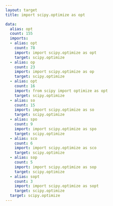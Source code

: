 ```yaml
---
layout: target
title: import scipy.optimize as opt

data:
  alias: opt
  count: 155
  imports:
  - alias: opt
    count: 78
    import: import scipy.optimize as opt
    target: scipy.optimize
  - alias: op
    count: 23
    import: import scipy.optimize as op
    target: scipy.optimize
  - alias: opt
    count: 16
    import: from scipy import optimize as opt
    target: scipy.optimize
  - alias: so
    count: 15
    import: import scipy.optimize as so
    target: scipy.optimize
  - alias: spo
    count: 9
    import: import scipy.optimize as spo
    target: scipy.optimize
  - alias: sco
    count: 6
    import: import scipy.optimize as sco
    target: scipy.optimize
  - alias: sop
    count: 5
    import: import scipy.optimize as sop
    target: scipy.optimize
  - alias: sopt
    count: 3
    import: import scipy.optimize as sopt
    target: scipy.optimize
  target: scipy.optimize
---
```

